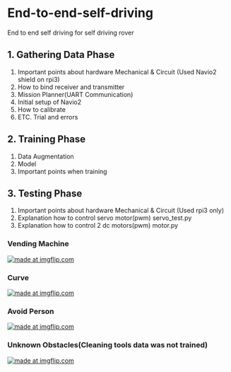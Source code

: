 # End-to-end-self-driving
End to end self driving for self driving rover

## 1. Gathering Data Phase
1) Important points about hardware Mechanical & Circuit (Used Navio2 shield on rpi3)
2) How to bind receiver and transmitter
3) Mission Planner(UART Communication)
4) Initial setup of Navio2
5) How to calibrate
6) ETC. Trial and errors


## 2. Training Phase
1) Data Augmentation
2) Model
3) Important points when training

## 3. Testing Phase
1) Important points about hardware Mechanical & Circuit (Used rpi3 only)
2) Explanation how to control servo motor(pwm)
servo_test.py
3) Explanation how to control 2 dc motors(pwm)
motor.py 

### Vending Machine
<a href="https://imgflip.com/gif/2v62p0"><img src="https://i.imgflip.com/2v62p0.gif" title="made at imgflip.com"/></a>
### Curve
<a href="https://imgflip.com/gif/2v62y6"><img src="https://i.imgflip.com/2v62y6.gif" title="made at imgflip.com"/></a>
### Avoid Person
<a href="https://imgflip.com/gif/2v63dj"><img src="https://i.imgflip.com/2v63dj.gif" title="made at imgflip.com"/></a>
### Unknown Obstacles(Cleaning tools data was not trained)
<a href="https://imgflip.com/gif/2v63ok"><img src="https://i.imgflip.com/2v63ok.gif" title="made at imgflip.com"/></a>




